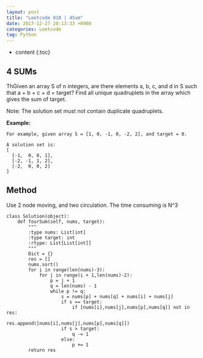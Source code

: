 ```yaml
---
layout: post
title: "Leetcode 018 | 4Sum"
date: 2017-12-27 20:13:33 +0900
categories: Leetcode
tag: Python
---
```


* content
{:toc}


4 SUMs
------------
ThGiven an array S of n integers, are there elements a, b, c, and d in S such that a + b + c + d = target? Find all unique quadruplets in the array which gives the sum of target.

Note: The solution set must not contain duplicate quadruplets.


**Example:**

```
For example, given array S = [1, 0, -1, 0, -2, 2], and target = 0.

A solution set is:
[
  [-1,  0, 0, 1],
  [-2, -1, 1, 2],
  [-2,  0, 0, 2]
]

```


Method
---------
Use 2 node moving, and two circulation. The time consuming is N^3






```
class Solution(object):
    def fourSum(self, nums, target):
        """
        :type nums: List[int]
        :type target: int
        :rtype: List[List[int]]
        """
        Dict = {}
        res = []
        nums.sort()
        for i in range(len(nums)-3):
            for j in range(i + 1,len(nums)-2):
                p = j + 1
                q = len(nums) - 1
                while p != q:
                    s = nums[p] + nums[q] + nums[i] + nums[j]
                    if s == target:
                        if [nums[i],nums[j],nums[p],nums[q]] not in res:
                             res.append([nums[i],nums[j],nums[p],nums[q]])
                    if s > target:
                        q -= 1
                    else:
                        p += 1
        return res
```